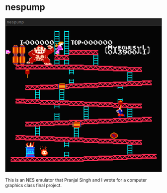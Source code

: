 # nespump

![a screenshot of nespump running donkey kong](./screenshot.png)

This is an NES emulator that Pranjal Singh and I wrote for a computer graphics class final project.

